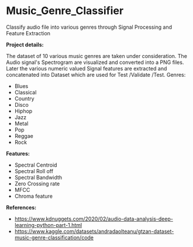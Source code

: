 # Music_Genre_Classifier

Classify audio file into various genres through Signal Processing and Feature Extraction

**Project details:**

The dataset of 10 various music genres are taken under consideration. The Audio signal's  Spectrogram are visualized and converted into a PNG files. Later the various numeric valued Signal features are extracted and concatenated into Dataset which are used for Test /Validate /Test.
Genres:

- Blues
- Classical
- Country
- Disco
- Hiphop
- Jazz
- Metal
- Pop
- Reggae
- Rock


**Features:**
- Spectral Centroid
- Spectral Roll off
- Spectral Bandwidth
- Zero Crossing rate
- MFCC
- Chroma feature

**References:**
- https://www.kdnuggets.com/2020/02/audio-data-analysis-deep-learning-python-part-1.html
- https://www.kaggle.com/datasets/andradaolteanu/gtzan-dataset-music-genre-classification/code
